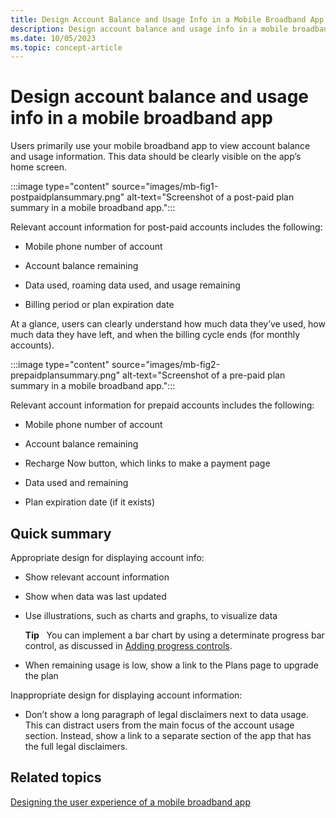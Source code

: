 ```yaml
---
title: Design Account Balance and Usage Info in a Mobile Broadband App
description: Design account balance and usage info in a mobile broadband app
ms.date: 10/05/2023
ms.topic: concept-article
---
```


# Design account balance and usage info in a mobile broadband app

Users primarily use your mobile broadband app to view account balance and usage information. This data should be clearly visible on the app’s home screen.

:::image type="content" source="images/mb-fig1-postpaidplansummary.png" alt-text="Screenshot of a post-paid plan summary in a mobile broadband app.":::

Relevant account information for post-paid accounts includes the following:

- Mobile phone number of account

- Account balance remaining

- Data used, roaming data used, and usage remaining

- Billing period or plan expiration date

At a glance, users can clearly understand how much data they’ve used, how much data they have left, and when the billing cycle ends (for monthly accounts).

:::image type="content" source="images/mb-fig2-prepaidplansummary.png" alt-text="Screenshot of a pre-paid plan summary in a mobile broadband app.":::

Relevant account information for prepaid accounts includes the following:

- Mobile phone number of account

- Account balance remaining

- Recharge Now button, which links to make a payment page

- Data used and remaining

- Plan expiration date (if it exists)

## Quick summary

Appropriate design for displaying account info:

- Show relevant account information

- Show when data was last updated

- Use illustrations, such as charts and graphs, to visualize data

    **Tip**  
    You can implement a bar chart by using a determinate progress bar control, as discussed in [Adding progress controls](/previous-versions/windows/apps/hh465428(v=win.10)).

- When remaining usage is low, show a link to the Plans page to upgrade the plan

Inappropriate design for displaying account information:

- Don’t show a long paragraph of legal disclaimers next to data usage. This can distract users from the main focus of the account usage section. Instead, show a link to a separate section of the app that has the full legal disclaimers.

## Related topics

[Designing the user experience of a mobile broadband app](designing-the-user-experience-of-a-mobile-broadband-app.md)
